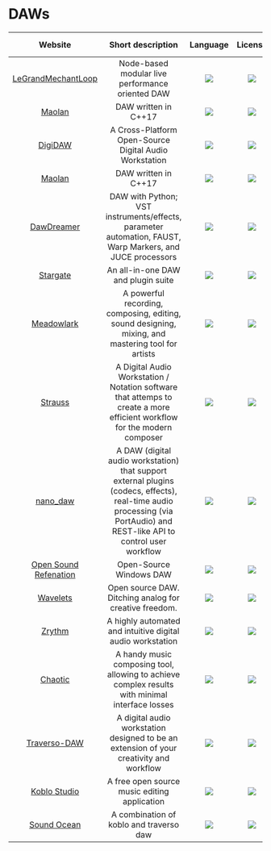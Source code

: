 # DAWs
|Website|Short description|Language|License|Last commit|
|:-:|:-:|:-:|:-:|:-:|
|[LeGrandMechantLoop](http://benjamin.kuperberg.fr/lgml/en)|Node-based modular live performance oriented DAW|![](https://img.shields.io/github/languages/top/benkuper/LeGrandMechantLoop?color=pink&style=flat-square)|![](https://flat.badgen.net/github/license/benkuper/LeGrandMechantLoop?label=)|![](https://flat.badgen.net/github/last-commit/benkuper/LeGrandMechantLoop?label=)|
|[Maolan](https://github.com/maolan/libmaolan)|DAW written in C++17|![](https://img.shields.io/github/languages/top/maolan/libmaolan?color=pink&style=flat-square)|![](https://flat.badgen.net/github/license/maolan/libmaolan?label=)|![](https://flat.badgen.net/github/last-commit/maolan/libmaolan?label=)|
|[DigiDAW](https://github.com/Dudejoe870/DigiDAW)|A Cross-Platform Open-Source Digital Audio Workstation|![](https://img.shields.io/github/languages/top/Dudejoe870/DigiDAW?color=pink&style=flat-square)|![](https://flat.badgen.net/github/license/Dudejoe870/DigiDAW?label=)|![](https://flat.badgen.net/github/last-commit/Dudejoe870/DigiDAW?label=)|
|[Maolan](https://github.com/maolan/libmaolan)|DAW written in C++17|![](https://img.shields.io/github/languages/top/maolan/libmaolan?color=pink&style=flat-square)|![](https://flat.badgen.net/github/license/maolan/libmaolan?label=)|![](https://flat.badgen.net/github/last-commit/maolan/libmaolan?label=)|
|[DawDreamer](https://github.com/DBraun/DawDreamer)|DAW with Python; VST instruments/effects, parameter automation, FAUST, Warp Markers, and JUCE processors|![](https://img.shields.io/github/languages/top/DBraun/DawDreamer?color=pink&style=flat-square)|![](https://flat.badgen.net/github/license/DBraun/DawDreamer?label=)|![](https://flat.badgen.net/github/last-commit/DBraun/DawDreamer?label=)|
|[Stargate](https://github.com/stargateaudio/stargate)|An all-in-one DAW and plugin suite|![](https://img.shields.io/github/languages/top/stargateaudio/stargate?color=pink&style=flat-square)|![](https://flat.badgen.net/github/license/stargateaudio/stargate?label=)|![](https://flat.badgen.net/github/last-commit/stargateaudio/stargate?label=)|
|[Meadowlark](https://github.com/MeadowlarkDAW/Meadowlark)|A powerful recording, composing, editing, sound designing, mixing, and mastering tool for artists|![](https://img.shields.io/github/languages/top/MeadowlarkDAW/Meadowlark?color=pink&style=flat-square)|![](https://flat.badgen.net/github/license/MeadowlarkDAW/Meadowlark?label=)|![](https://flat.badgen.net/github/last-commit/MeadowlarkDAW/Meadowlark?label=)|
|[Strauss](https://github.com/Noahdw/Strauss)|A Digital Audio Workstation / Notation software that attemps to create a more efficient workflow for the modern composer|![](https://img.shields.io/github/languages/top/Noahdw/Strauss?color=pink&style=flat-square)|![](https://flat.badgen.net/github/license/Noahdw/Strauss?label=)|![](https://flat.badgen.net/github/last-commit/Noahdw/Strauss?label=)|
|[nano_daw](https://github.com/abelkevich/nano_daw)|A DAW (digital audio workstation) that support external plugins (codecs, effects), real-time audio processing (via PortAudio) and REST-like API to control user workflow|![](https://img.shields.io/github/languages/top/abelkevich/nano_daw?color=pink&style=flat-square)|![](https://flat.badgen.net/github/license/abelkevich/nano_daw?label=)|![](https://flat.badgen.net/github/last-commit/abelkevich/nano_daw?label=)|
|[Open Sound Refenation](https://github.com/OSRTeam/OpenSoundRefenation)|Open-Source Windows DAW|![](https://img.shields.io/github/languages/top/OSRTeam/OpenSoundRefenation?color=pink&style=flat-square)|![](https://flat.badgen.net/github/license/OSRTeam/OpenSoundRefenation?label=)|![](https://flat.badgen.net/github/last-commit/OSRTeam/OpenSoundRefenation?label=)|
|[Wavelets](https://gitlab.com/epici/wavelets)|Open source DAW. Ditching analog for creative freedom.|![](https://img.shields.io/gitlab/languages/top/epici/wavelets?color=pink&style=flat-square)|![](https://flat.badgen.net/gitlab/license/epici/wavelets?label=)|![](https://flat.badgen.net/gitlab/last-commit/epici/wavelets?label=)|
|[Zrythm](https://www.zrythm.org/)|A highly automated and intuitive digital audio workstation|![](https://img.shields.io/github/languages/top/zrythm/zrythm?color=pink&style=flat-square)|![](https://flat.badgen.net/github/license/zrythm/zrythm?label=)|![](https://flat.badgen.net/github/last-commit/zrythm/zrythm?label=)|
|[Chaotic](https://github.com/dliganov/Chaotic-DAW)|A handy music composing tool, allowing to achieve complex results with minimal interface losses|![](https://img.shields.io/github/languages/top/dliganov/Chaotic-DAW?color=pink&style=flat-square)|![](https://flat.badgen.net/github/license/dliganov/Chaotic-DAW?label=)|![](https://flat.badgen.net/github/last-commit/dliganov/Chaotic-DAW?label=)|
|[Traverso-DAW](https://github.com/rsijrier/Traverso-DAW)|A digital audio workstation designed to be an extension of your creativity and workflow|![](https://img.shields.io/github/languages/top/rsijrier/Traverso-DAW?color=pink&style=flat-square)|![](https://flat.badgen.net/github/license/rsijrier/Traverso-DAW?label=)|![](https://flat.badgen.net/github/last-commit/rsijrier/Traverso-DAW?label=)|
|[Koblo Studio](https://github.com/octodo/koblo_software)|A free open source music editing application|![](https://img.shields.io/github/languages/top/octodo/koblo_software?color=pink&style=flat-square)|![](https://flat.badgen.net/github/license/octodo/koblo_software?label=)|![](https://flat.badgen.net/github/last-commit/octodo/koblo_software?label=)|
|[Sound Ocean](https://github.com/Reaper10/Sound-Ocean)|A combination of koblo and traverso daw|![](https://img.shields.io/github/languages/top/Reaper10/Sound-Ocean?color=pink&style=flat-square)|![](https://flat.badgen.net/github/license/Reaper10/Sound-Ocean?label=)|![](https://flat.badgen.net/github/last-commit/Reaper10/Sound-Ocean?label=)|

